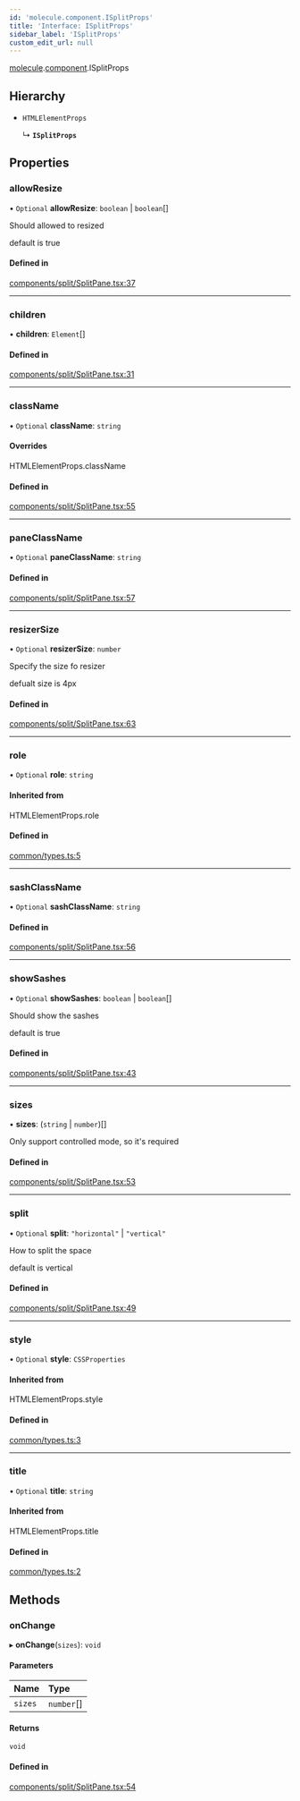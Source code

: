 ```yaml
---
id: 'molecule.component.ISplitProps'
title: 'Interface: ISplitProps'
sidebar_label: 'ISplitProps'
custom_edit_url: null
---
```


[molecule](../namespaces/molecule).[component](../namespaces/molecule.component).ISplitProps

## Hierarchy

-   `HTMLElementProps`

    ↳ **`ISplitProps`**

## Properties

### allowResize

• `Optional` **allowResize**: `boolean` \| `boolean`[]

Should allowed to resized

default is true

#### Defined in

[components/split/SplitPane.tsx:37](https://github.com/DTStack/molecule/blob/ff1a27ef/src/components/split/SplitPane.tsx#L37)

---

### children

• **children**: `Element`[]

#### Defined in

[components/split/SplitPane.tsx:31](https://github.com/DTStack/molecule/blob/ff1a27ef/src/components/split/SplitPane.tsx#L31)

---

### className

• `Optional` **className**: `string`

#### Overrides

HTMLElementProps.className

#### Defined in

[components/split/SplitPane.tsx:55](https://github.com/DTStack/molecule/blob/ff1a27ef/src/components/split/SplitPane.tsx#L55)

---

### paneClassName

• `Optional` **paneClassName**: `string`

#### Defined in

[components/split/SplitPane.tsx:57](https://github.com/DTStack/molecule/blob/ff1a27ef/src/components/split/SplitPane.tsx#L57)

---

### resizerSize

• `Optional` **resizerSize**: `number`

Specify the size fo resizer

defualt size is 4px

#### Defined in

[components/split/SplitPane.tsx:63](https://github.com/DTStack/molecule/blob/ff1a27ef/src/components/split/SplitPane.tsx#L63)

---

### role

• `Optional` **role**: `string`

#### Inherited from

HTMLElementProps.role

#### Defined in

[common/types.ts:5](https://github.com/DTStack/molecule/blob/ff1a27ef/src/common/types.ts#L5)

---

### sashClassName

• `Optional` **sashClassName**: `string`

#### Defined in

[components/split/SplitPane.tsx:56](https://github.com/DTStack/molecule/blob/ff1a27ef/src/components/split/SplitPane.tsx#L56)

---

### showSashes

• `Optional` **showSashes**: `boolean` \| `boolean`[]

Should show the sashes

default is true

#### Defined in

[components/split/SplitPane.tsx:43](https://github.com/DTStack/molecule/blob/ff1a27ef/src/components/split/SplitPane.tsx#L43)

---

### sizes

• **sizes**: (`string` \| `number`)[]

Only support controlled mode, so it's required

#### Defined in

[components/split/SplitPane.tsx:53](https://github.com/DTStack/molecule/blob/ff1a27ef/src/components/split/SplitPane.tsx#L53)

---

### split

• `Optional` **split**: `"horizontal"` \| `"vertical"`

How to split the space

default is vertical

#### Defined in

[components/split/SplitPane.tsx:49](https://github.com/DTStack/molecule/blob/ff1a27ef/src/components/split/SplitPane.tsx#L49)

---

### style

• `Optional` **style**: `CSSProperties`

#### Inherited from

HTMLElementProps.style

#### Defined in

[common/types.ts:3](https://github.com/DTStack/molecule/blob/ff1a27ef/src/common/types.ts#L3)

---

### title

• `Optional` **title**: `string`

#### Inherited from

HTMLElementProps.title

#### Defined in

[common/types.ts:2](https://github.com/DTStack/molecule/blob/ff1a27ef/src/common/types.ts#L2)

## Methods

### onChange

▸ **onChange**(`sizes`): `void`

#### Parameters

| Name    | Type       |
| :------ | :--------- |
| `sizes` | `number`[] |

#### Returns

`void`

#### Defined in

[components/split/SplitPane.tsx:54](https://github.com/DTStack/molecule/blob/ff1a27ef/src/components/split/SplitPane.tsx#L54)
